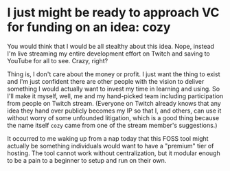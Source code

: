 # I just might be ready to approach VC for funding on an idea: cozy

You would think that I would be all stealthy about this idea. Nope, instead I'm live streaming my entire development effort on Twitch and saving to YouTube for all to see. Crazy, right?

Thing is, I don't care about the money or profit. I just want the thing to exist and I'm just confident there are other people with the vision to deliver something I would actually want to invest my time in learning and using. So I'll make it myself, well, me and my hand-picked team including participation from people on Twitch stream. (Everyone on Twitch already knows that any idea they hand over publicly becomes my IP so that I, and others, can use it without worry of some unfounded litigation, which is a good thing because the name itself `cozy` came from one of the stream member's suggestions.)

It occurred to me waking up from a nap today that this FOSS tool might actually be something individuals would want to have a "premium" tier of hosting. The tool cannot work without centralization, but it modular enough to be a pain to a beginner to setup and run on their own.
